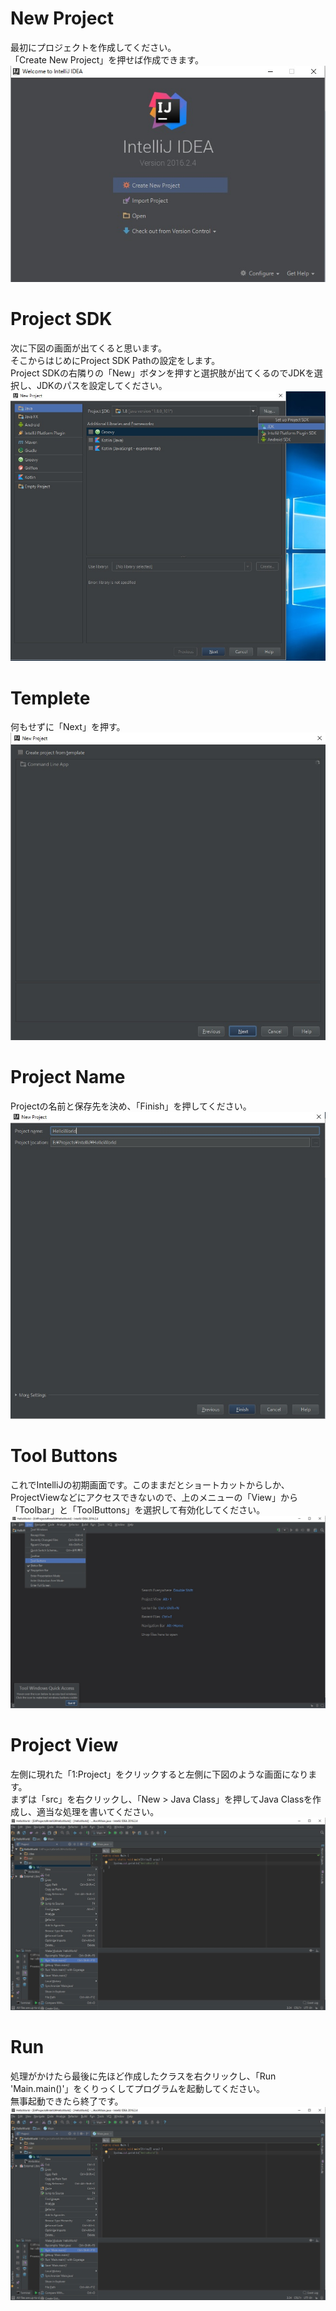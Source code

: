 # New Project
最初にプロジェクトを作成してください。  
「Create New Project」を押せば作成できます。
![install1](../image/intelliJ4.jpg)

# Project SDK
次に下図の画面が出てくると思います。  
そこからはじめにProject SDK Pathの設定をします。  
Project SDKの右隣りの「New」ボタンを押すと選択肢が出てくるのでJDKを選択し、JDKのパスを設定してください。
![install1](../image/intelliJ5.jpg)

# Templete
何もせずに「Next」を押す。
![install1](../image/intelliJ6.jpg)

# Project Name
Projectの名前と保存先を決め、「Finish」を押してください。
![install1](../image/intelliJ7.jpg)

# Tool Buttons
これでIntelliJの初期画面です。このままだとショートカットからしか、ProjectViewなどにアクセスできないので、上のメニューの「View」から「Toolbar」と「ToolButtons」を選択して有効化してください。
![install1](../image/intelliJ8.jpg)

# Project View
左側に現れた「1:Project」をクリックすると左側に下図のような画面になります。  
まずは「src」を右クリックし、「New > Java Class」を押してJava Classを作成し、適当な処理を書いてください。
![install1](../image/intelliJ9.jpg)

# Run
処理がかけたら最後に先ほど作成したクラスを右クリックし、「Run 'Main.main()'」をくりっくしてプログラムを起動してください。  
無事起動できたら終了です。  
![install1](../image/intelliJ10.jpg)

